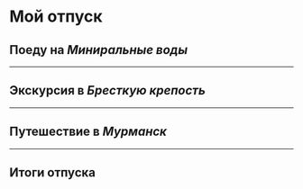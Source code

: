 # Мой отпуск

## Поеду на *Миниральные воды*

---
## Экскурсия в *Бресткую крепость*

---
## Путешествие в *Мурманск*
---

## Итоги отпуска